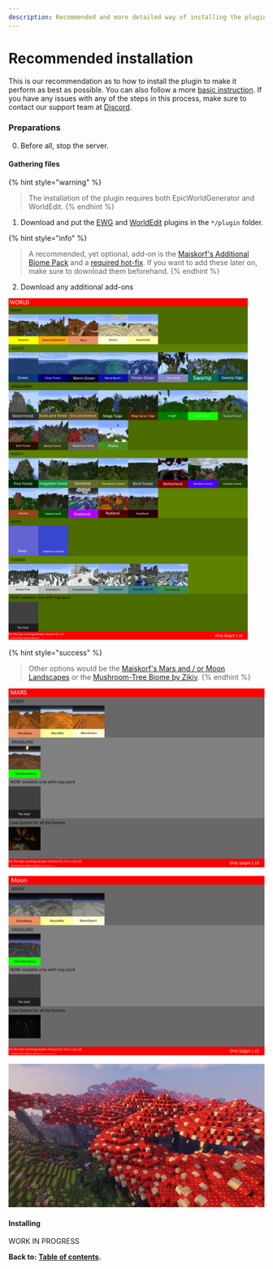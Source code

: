 ```yaml
---
description: Recommended and more detailed way of installing the plugin.
---
```


# Recommended installation

This is our recommendation as to how to install the plugin to make it perform as best as possible. You can also follow a more [basic instruction](https://docs.dynamic-bytes.com/basic-installation). If you have any issues with any of the steps in this process, make sure to contact our support team at [Discord](https://discord.gg/Jq3ecb3).

### Preparations

0. Before all, stop the server.

#### Gathering files

{% hint style="warning" %}
> The installation of the plugin requires both EpicWorldGenerator and WorldEdit.
{% endhint %}

1. Download and put the [EWG](https://www.spigotmc.org/resources/epicworldgenerator-1-14-1-15-2-support-all-update-aquatic-features.8067/) and [WorldEdit](https://dev.bukkit.org/projects/worldedit) plugins in the `*/plugin` folder.

{% hint style="info" %}
> A recommended, yet optional, add-on is the [Maiskorf's Additional Biome Pack](https://1drv.ms/u/s!AmrRJ70wu8OUgZFrT8lExKbsl8NSmw?e=CgumZH) and a [required hot-fix](https://discord.com/channels/576841187256827905/576844840847802398/711257243953266755). If you want to add these later on, make sure to download them beforehand.
{% endhint %}

2. Download any additional add-ons

![Maiskorf&apos;s Additional Biome Pack](../.gitbook/assets/afbeelding%20%281%29.png)

{% hint style="success" %}
> Other options would be the [Maiskorf's Mars and / or Moon Landscapes](https://discordapp.com/channels/576841187256827905/576844840847802398/714083091504693278) or the [Mushroom-Tree Biome by Zikiv](https://discordapp.com/channels/576841187256827905/576844840847802398/710821492321157170).
{% endhint %}

![Maiskorf&apos;s Mars Landscapes](../.gitbook/assets/afbeelding%20%287%29.png)

![Maiskorf&apos;s Moon Landscapes](../.gitbook/assets/afbeelding%20%286%29.png)

![Zikiv&apos;s Mushroom Biome](../.gitbook/assets/afbeelding%20%288%29.png)

#### Installing

WORK IN PROGRESS

**Back to:** [**Table of contents**](https://docs.dynamic-bytes.com/table-of-contents)**.**

